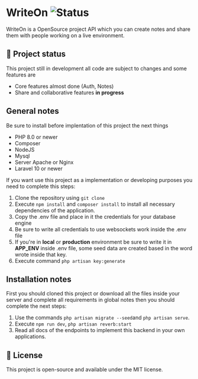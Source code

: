# WriteOn ![Status](https://img.shields.io/badge/status-in%20progress-yellow)
WriteOn is a OpenSource project API which you can create notes and share them with people working on a live environment.

## 🚧 Project status

This project still in development all code are subject to changes and some features are 
- Core features almost done (Auth, Notes)
- Share and collaborative features **in progress**

## General notes
Be sure to install before implentation of this project the next things
 - PHP 8.0 or newer
 - Composer
 - NodeJS
 - Mysql
 - Server Apache or Nginx
 - Laravel 10 or newer

If you want use this project as a implementation or developing purposes you need to complete this steps:

 1. Clone the repository using `git clone`
 2. Execute `npm install` and `composer install` to install all necessary dependencies of the application.
 3. Copy the .env file and place in it the credentials for your database engine
 4. Be sure to write all credentials to use websockets work inside the .env file
 5. If you're in **local** or **production** environment be sure to write it in **APP_ENV** inside .env file, some seed data are created based in the word wrote inside that key.
 6. Execute command `php artisan key:generate`

## Installation notes
First you should cloned this project or download all the files inside your server and complete all requirements in global notes then you should complete the next steps: 
 1. Use the commands `php artisan migrate --seed`and `php artisan serve`.
 2. Execute `npm run dev`, `php artisan reverb:start`
 3. Read all docs of the endpoints to implement this backend in your own applications.

## 📄 License
This project is open-source and available under the MIT license.